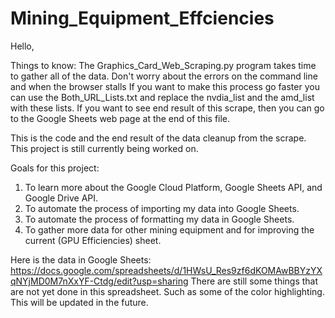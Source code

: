 # Mining_Equipment_Effciencies
Hello, 

Things to know:
The Graphics_Card_Web_Scraping.py program takes time to gather all of the data. Don't worry about the errors on the command line and when the browser stalls
If you want to make this process go faster you can use the Both_URL_Lists.txt and replace the nvdia_list and the amd_list with these lists.
If you want to see end result of this scrape, then you can go to the Google Sheets web page at the end of this file.

This is the code and the end result of the data cleanup from the scrape.
This project is still currently being worked on. 

Goals for this project:
1. To learn more about the Google Cloud Platform, Google Sheets API, and Google Drive API.
2. To automate the process of importing my data into Google Sheets.
3. To automate the process of formatting my data in Google Sheets.
4. To gather more data for other mining equipment and for improving the current (GPU Efficiencies) sheet. 

Here is the data in Google Sheets: https://docs.google.com/spreadsheets/d/1HWsU_Res9zf6dKOMAwBBYzYXqNYjMD0M7nXxYF-Ctdg/edit?usp=sharing
There are still some things that are not yet done in this spreadsheet. Such as some of the color highlighting. This will be updated in the future.
